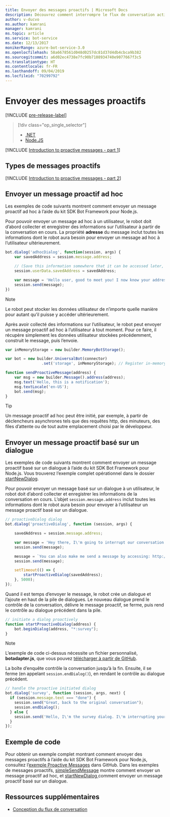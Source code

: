 ```yaml
---
title: Envoyer des messages proactifs | Microsoft Docs
description: Découvrez comment interrompre le flux de conversation actif par un message proactif à l’aide du kit SDK Bot Framework pour Node.js.
author: v-ducvo
ms.author: kamrani
manager: kamrani
ms.topic: article
ms.service: bot-service
ms.date: 12/13/2017
monikerRange: azure-bot-service-3.0
ms.openlocfilehash: 58a6678561d048d0257dc81d37d4db4cbca9b382
ms.sourcegitcommit: a6d02ec4738e7fc90b7108934740e9077667f3c5
ms.translationtype: HT
ms.contentlocale: fr-FR
ms.lasthandoff: 09/04/2019
ms.locfileid: "70299792"
---
```

# <a name="send-proactive-messages"></a>Envoyer des messages proactifs
[!INCLUDE [pre-release-label](../includes/pre-release-label-v3.md)]

> [!div class="op_single_selector"]
> - [.NET](../dotnet/bot-builder-dotnet-proactive-messages.md)
> - [Node.JS](../nodejs/bot-builder-nodejs-proactive-messages.md)

[!INCLUDE [Introduction to proactive messages - part 1](../includes/snippet-proactive-messages-intro-1.md)]

## <a name="types-of-proactive-messages"></a>Types de messages proactifs

[!INCLUDE [Introduction to proactive messages - part 2](../includes/snippet-proactive-messages-intro-2.md)]

## <a name="send-an-ad-hoc-proactive-message"></a>Envoyer un message proactif ad hoc

Les exemples de code suivants montrent comment envoyer un message proactif ad hoc à l’aide du kit SDK Bot Framework pour Node.js.

Pour pouvoir envoyer un message ad hoc à un utilisateur, le robot doit d’abord collecter et enregistrer des informations sur l’utilisateur à partir de la conversation en cours. La propriété **adresse** du message inclut toutes les informations dont le robot aura besoin pour envoyer un message ad hoc à l’utilisateur ultérieurement. 

```javascript
bot.dialog('adhocDialog', function(session, args) {
    var savedAddress = session.message.address;

    // (Save this information somewhere that it can be accessed later, such as in a database, or session.userData)
    session.userData.savedAddress = savedAddress;

    var message = 'Hello user, good to meet you! I now know your address and can send you notifications in the future.';
    session.send(message);
})
```

> [!NOTE]
> Le robot peut stocker les données utilisateur de n’importe quelle manière pour autant qu’il puisse y accéder ultérieurement.

Après avoir collecté des informations sur l’utilisateur, le robot peut envoyer un message proactif ad hoc à l’utilisateur à tout moment. Pour ce faire, il récupère simplement les données utilisateur stockées précédemment, construit le message, puis l’envoie.

```javascript
var inMemoryStorage = new builder.MemoryBotStorage();

var bot = new builder.UniversalBot(connector)
                .set('storage', inMemoryStorage); // Register in-memory storage 

function sendProactiveMessage(address) {
    var msg = new builder.Message().address(address);
    msg.text('Hello, this is a notification');
    msg.textLocale('en-US');
    bot.send(msg);
}
```

> [!TIP]
> Un message proactif ad hoc peut être initié, par exemple, à partir de déclencheurs asynchrones tels que des requêtes http, des minuteurs, des files d’attente ou de tout autre emplacement choisi par le développeur.

## <a name="send-a-dialog-based-proactive-message"></a>Envoyer un message proactif basé sur un dialogue

Les exemples de code suivants montrent comment envoyer un message proactif basé sur un dialogue à l’aide du kit SDK Bot Framework pour Node.js. Vous trouverez l’exemple complet opérationnel dans le dossier [startNewDialog](https://aka.ms/js-startnewdialog-sample-v3).

Pour pouvoir envoyer un message basé sur un dialogue à un utilisateur, le robot doit d’abord collecter et enregistrer les informations de la conversation en cours. L’objet `session.message.address` inclut toutes les informations dont le robot aura besoin pour envoyer à l’utilisateur un message proactif basé sur un dialogue. 

```javascript
// proactiveDialog dialog
bot.dialog('proactiveDialog', function (session, args) {

    savedAddress = session.message.address;

    var message = 'Hey there, I\'m going to interrupt our conversation and start a survey in five seconds...';
    session.send(message);

    message = `You can also make me send a message by accessing: http://localhost:${server.address().port}/api/CustomWebApi`;
    session.send(message);

    setTimeout(() => {
        startProactiveDialog(savedAddress);
    }, 5000);
});
```

Quand il est temps d’envoyer le message, le robot crée un dialogue et l’ajoute en haut de la pile de dialogues. Le nouveau dialogue prend le contrôle de la conversation, délivre le message proactif, se ferme, puis rend le contrôle au dialogue précédent dans la pile. 

```javascript
// initiate a dialog proactively 
function startProactiveDialog(address) {
    bot.beginDialog(address, "*:survey");
}
```

> [!NOTE]
> L’exemple de code ci-dessus nécessite un fichier personnalisé, **botadapter.js**, que vous pouvez [télécharger à partir de GitHub](https://aka.ms/js-botadaptor-file-v3).

La boîte d’enquête contrôle la conversation jusqu’à la fin. Ensuite, il se ferme (en appelant `session.endDialog()`), en rendant le contrôle au dialogue précédent. 


```javascript
// handle the proactive initiated dialog
bot.dialog('survey', function (session, args, next) {
  if (session.message.text === "done") {
    session.send("Great, back to the original conversation");
    session.endDialog();
  } else {
    session.send('Hello, I\'m the survey dialog. I\'m interrupting your conversation to ask you a question. Type "done" to resume');
  }
});
```

## <a name="sample-code"></a>Exemple de code

Pour obtenir un exemple complet montrant comment envoyer des messages proactifs à l’aide du kit SDK Bot Framework pour Node.js, consultez l’<a href="https://aka.ms/js-proactivemessages-sample-v3" target="_blank">exemple Proactive Messages</a> dans GitHub. Dans les exemples de messages proactifs, <a href="https://aka.ms/js-simplesendmessage-sample-v3" target="_blank">simpleSendMessage</a> montre comment envoyer un message proactif ad hoc, et <a href="https://aka.ms/js-startnewdialog-sample-v3" target="_blank"> startNewDialog </a> comment envoyer un message proactif basé sur un dialogue.

## <a name="additional-resources"></a>Ressources supplémentaires

- [Conception du flux de conversation](../bot-service-design-conversation-flow.md)
